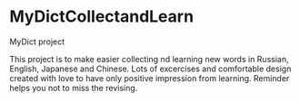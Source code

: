 # MyDictCollectandLearn
MyDict project

This project is to make easier collecting nd learning new words in Russian, English, Japanese and Chinese. 
Lots of excercises and comfortable design created with love to have only positive impression from learning. 
Reminder helps you not to miss the revising.


